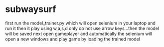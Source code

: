 # subwaysurf

first run the model_trainer.py which will open selenium in your laptop and run it then it play using w,a,s,d only do not use arrow keys...then the model will be saved 
next open gameplayer and automatically the selenium will open a new windows and play game by loading the trained model

